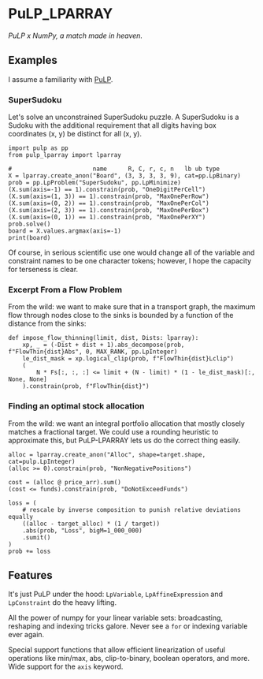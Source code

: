 # PuLP_LPARRAY

*PuLP x NumPy, a match made in heaven.*

## Examples

I assume a familiarity with [PuLP](https://github.com/coin-or/PuLP).

### SuperSudoku

Let's solve an unconstrained SuperSudoku puzzle. A SuperSudoku is a Sudoku
with the additional requirement that all digits having box coordinates (x, y)
be distinct for all (x, y).

```
import pulp as pp
from pulp_lparray import lparray

#                       name      R, C, r, c, n   lb ub type
X = lparray.create_anon("Board", (3, 3, 3, 3, 9), cat=pp.LpBinary)
prob = pp.LpProblem("SuperSudoku", pp.LpMinimize)
(X.sum(axis=-1) == 1).constrain(prob, "OneDigitPerCell")
(X.sum(axis=(1, 3)) == 1).constrain(prob, "MaxOnePerRow")
(X.sum(axis=(0, 2)) == 1).constrain(prob, "MaxOnePerCol")
(X.sum(axis=(2, 3)) == 1).constrain(prob, "MaxOnePerBox")
(X.sum(axis=(0, 1)) == 1).constrain(prob, "MaxOnePerXY")
prob.solve()
board = X.values.argmax(axis=-1)
print(board)
```

Of course, in serious scientific use one would change all of the variable and
constraint names to be one character tokens; however, I hope the capacity for
terseness is clear.


### Excerpt From a Flow Problem

From the wild: we want to make sure that in a transport graph, the maximum flow
through nodes close to the sinks is bounded by a function of the distance from
the sinks:

```
def impose_flow_thinning(limit, dist, Dists: lparray):
    xp, _ = (-Dist + dist + 1).abs_decompose(prob, f"FlowThin{dist}Abs", 0, MAX_RANK, pp.LpInteger)
    le_dist_mask = xp.logical_clip(prob, f"FlowThin{dist}Lclip")
    (
        N * Fs[:, :, :] <= limit + (N - limit) * (1 - le_dist_mask)[:, None, None]
    ).constrain(prob, f"FlowThin{dist}")
```

### Finding an optimal stock allocation

From the wild: we want an integral portfolio allocation that mostly closely matches a fractional target.
We could use a rounding heuristic to approximate this, but PuLP-LPARRAY lets us do the correct thing easily.

```
alloc = lparray.create_anon("Alloc", shape=target.shape, cat=pulp.LpInteger)
(alloc >= 0).constrain(prob, "NonNegativePositions")

cost = (alloc @ price_arr).sum()
(cost <= funds).constrain(prob, "DoNotExceedFunds")

loss = (
    # rescale by inverse composition to punish relative deviations equally
    ((alloc - target_alloc) * (1 / target))
    .abs(prob, "Loss", bigM=1_000_000)
    .sumit()
)
prob += loss
```

## Features

It's just PuLP under the hood: `LpVariable`, `LpAffineExpression` and
`LpConstraint` do the heavy lifting.

All the power of numpy for your linear variable sets: broadcasting, reshaping
and indexing tricks galore. Never see a `for` or indexing variable ever again.

Special support functions that allow efficient linearization of
useful operations like min/max, abs, clip-to-binary, boolean operators, and
more. Wide support for the `axis` keyword.
